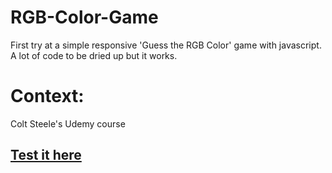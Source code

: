 # RGB-Color-Game

First try at a simple responsive 'Guess the RGB Color' game with javascript.
A lot of code to be dried up but it works.

# Context:
Colt Steele's Udemy course

## [Test it here](https://rawgit.com/JNBourrat/RGB-Color-Game/master/index.html) ##
